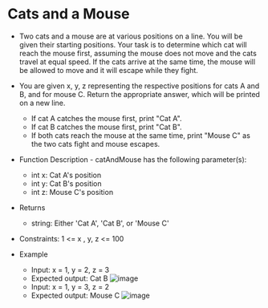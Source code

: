 # Cats and a Mouse
 - Two cats and a mouse are at various positions on a line. You will be given their starting positions. Your task is to determine which cat will reach the mouse first, assuming the mouse does not move and the cats travel at equal speed. If the cats arrive at the same time, the mouse will be allowed to move and it will escape while they fight.

 - You are given x, y, z representing the respective positions for cats A and B, and for mouse C. Return the appropriate answer, which will be printed on a new line.
    + If cat A catches the mouse first, print "Cat A".
    + If cat B catches the mouse first, print "Cat B".
    + If both cats reach the mouse at the same time, print "Mouse C" as the two cats fight and mouse escapes.

- Function Description - catAndMouse has the following parameter(s):
  + int x: Cat A's position
  + int y: Cat B's position
  + int z: Mouse C's position
- Returns
  + string: Either 'Cat A', 'Cat B', or 'Mouse C'
- Constraints: 1 <= x , y, z <= 100
- Example
  + Input: x = 1, y = 2, z = 3
  + Expected output: Cat B
  ![image](https://user-images.githubusercontent.com/80802239/195395488-88eb1e0a-3c86-4bdf-93c0-b0e3a3cf710c.png)
  + Input: x = 1, y = 3, z = 2
  + Expected output: Mouse C
  ![image](https://user-images.githubusercontent.com/80802239/195395643-cc0946b0-dda7-4477-a1b3-c294d0d8be84.png)

